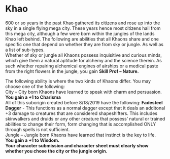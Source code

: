 Khao
====

600 or so years in the past Khao gathered its citizens and rose up into the sky in a single flying mega city. These years hence most citizens hail from this mega city, although a few were born within the jungles of the lands Khao left behind. The following are abilities that all Khaons share and one specific one that depend on whether they are from sky or jungle. As well as a list of sub-types.  
 Whether of sky or jungle all Khaons possess inquisitive and curious minds, which give them a natural aptitude for alchemy and the science therein. As such whether repairing alchemical engines of airships or a medical paste from the right flowers in the jungle, you gain **Skill Prof – Nature.**  
  
 The following ability is where the two kinds of Khaons differ. You may choose one of the following:  
 City – City born Khaons have learned to speak with charm and persuasion. **You gain a +1 to Charisma**  
All of this suborigin created before 8/18/2019 have the following: **Fadesteel Dagger** \- This functions as a normal dagger except that it deals an additonal +3 damage to creatures that are considered shapeshifters. This includes skinwalkers and druids or any other creature that possess’ natural or trained abilities to change their form, form changing that is accomplished ONLY through spells is not sufficient.  
 Jungle – Jungle born Khaons have learned that instinct is the key to life. **You gain a +1 to Wisdom.**  
 **Your character submission and character sheet must clearly show whether you chose the city or the jungle origin.**
